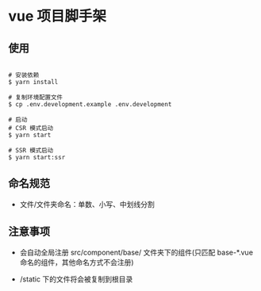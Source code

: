 # vue 项目脚手架

## 使用

```shell

# 安装依赖
$ yarn install

# 复制环境配置文件
$ cp .env.development.example .env.development

# 启动
# CSR 模式启动
$ yarn start

# SSR 模式启动
$ yarn start:ssr

```

## 命名规范

- 文件/文件夹命名：单数、小写、中划线分割

## 注意事项

- 会自动全局注册 src/component/base/ 文件夹下的组件(只匹配 base-*.vue 命名的组件，其他命名方式不会注册)

- /static 下的文件将会被复制到根目录
